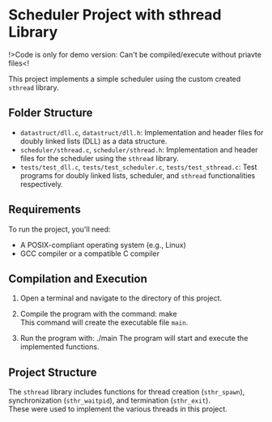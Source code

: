 # Scheduler Project with sthread Library

!>Code is only for demo version: Can't be compiled/execute without priavte files<!

This project implements a simple scheduler using the custom created `sthread` library. 

## Folder Structure

- `datastruct/dll.c`, `datastruct/dll.h`: Implementation and header files for doubly linked lists (DLL) as a data structure.
- `scheduler/sthread.c`, `scheduler/sthread.h`: Implementation and header files for the scheduler using the `sthread` library.
- `tests/test_dll.c`, `tests/test_scheduler.c`, `tests/test_sthread.c`: Test programs for doubly linked lists, scheduler, and `sthread` functionalities respectively.

## Requirements

To run the project, you'll need:
- A POSIX-compliant operating system (e.g., Linux)
- GCC compiler or a compatible C compiler

## Compilation and Execution

1. Open a terminal and navigate to the directory of this project.  
2. Compile the program with the command: make  
This command will create the executable file `main`.  

3. Run the program with: ./main
The program will start and execute the implemented functions.  

## Project Structure

The `sthread` library includes functions for thread creation (`sthr_spawn`), synchronization (`sthr_waitpid`), and termination (`sthr_exit`).  
These were used to implement the various threads in this project.

